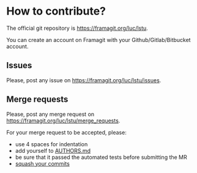 # How to contribute?

The official git repository is <https://framagit.org/luc/lstu>.

You can create an account on Framagit with your Github/Gitlab/Bitbucket account.

## Issues

Please, post any issue on <https://framagit.org/luc/lstu/issues>.

## Merge requests

Please, post any merge request on <https://framagit.org/luc/lstu/merge_requests>.

For your merge request to be accepted, please:
- use 4 spaces for indentation
- add yourself to [AUTHORS.md](AUTHORS.md)
- be sure that it passed the automated tests before submitting the MR
- [squash your commits](http://gitready.com/advanced/2009/02/10/squashing-commits-with-rebase.html)
